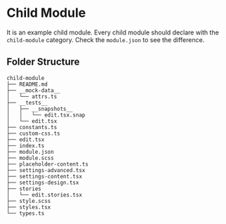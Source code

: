 # Child Module
It is an example child module. Every child module should declare with the `child-module` category. Check the `module.json` to see the difference.


## Folder Structure
```
child-module
├── README.md
├── __mock-data__
│   └── attrs.ts
├── __tests__
│   ├── __snapshots__
│   │   └── edit.tsx.snap
│   └── edit.tsx
├── constants.ts
├── custom-css.ts
├── edit.tsx
├── index.ts
├── module.json
├── module.scss
├── placeholder-content.ts
├── settings-advanced.tsx
├── settings-content.tsx
├── settings-design.tsx
├── stories
│   └── edit.stories.tsx
├── style.scss
├── styles.tsx
└── types.ts
```